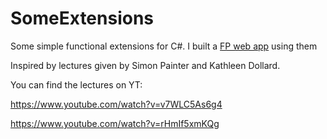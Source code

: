 # SomeExtensions
Some simple functional extensions for C#. I built a [FP web app](https://github.com/JurajDoncevic/FPWebApp) using them

Inspired by lectures given by Simon Painter and Kathleen Dollard. 

You can find the lectures on YT:

https://www.youtube.com/watch?v=v7WLC5As6g4

https://www.youtube.com/watch?v=rHmIf5xmKQg
